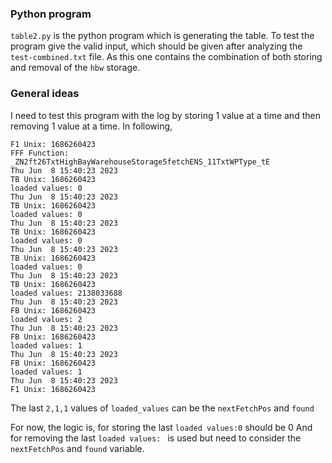 ### Python program
`table2.py` is the python program which is generating the table. To test the program give the valid input, which should be given after analyzing the `test-combined.txt` file. As this one contains the combination of both storing and removal of the `hbw` storage.

### General ideas
I need to test this program with the log by storing 1 value at a time and then removing 1 value at a time. In following,
```
F1 Unix: 1686260423
FFF Function: _ZN2ft26TxtHighBayWarehouseStorage5fetchENS_11TxtWPType_tE
Thu Jun  8 15:40:23 2023
TB Unix: 1686260423
loaded values: 0
Thu Jun  8 15:40:23 2023
TB Unix: 1686260423
loaded values: 0
Thu Jun  8 15:40:23 2023
TB Unix: 1686260423
loaded values: 0
Thu Jun  8 15:40:23 2023
TB Unix: 1686260423
loaded values: 0
Thu Jun  8 15:40:23 2023
TB Unix: 1686260423
loaded values: 2138033688
Thu Jun  8 15:40:23 2023
FB Unix: 1686260423
loaded values: 2
Thu Jun  8 15:40:23 2023
FB Unix: 1686260423
loaded values: 1
Thu Jun  8 15:40:23 2023
FB Unix: 1686260423
loaded values: 1
Thu Jun  8 15:40:23 2023
F1 Unix: 1686260423
```

The last `2,1,1` values of `loaded_values` can be the `nextFetchPos` and `found` 

For now, the logic is,
for storing the last `loaded values:0` should be 0
And for removing the last `loaded values: ` is used but need to consider the `nextFetchPos` and `found` variable.
